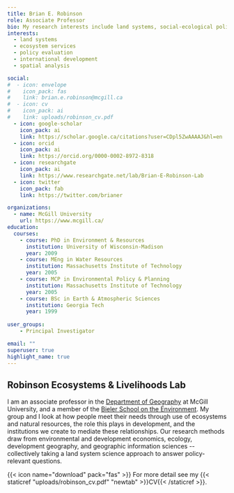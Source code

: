 ```yaml
---
title: Brian E. Robinson
role: Associate Professor
bio: My research interests include land systems, social-ecological policy, and statistics.
interests:
  - land systems
  - ecosystem services
  - policy evaluation
  - international development
  - spatial analysis

social:
#  - icon: envelope
#    icon_pack: fas
#    link: brian.e.robinson@mcgill.ca
#  - icon: cv
#    icon_pack: ai
#    link: uploads/robinson_cv.pdf
  - icon: google-scholar
    icon_pack: ai
    link: https://scholar.google.ca/citations?user=CDpl5ZwAAAAJ&hl=en
  - icon: orcid
    icon_pack: ai
    link: https://orcid.org/0000-0002-8972-8318
  - icon: researchgate
    icon_pack: ai
    link: https://www.researchgate.net/lab/Brian-E-Robinson-Lab
  - icon: twitter
    icon_pack: fab
    link: https://twitter.com/brianer

organizations:
  - name: McGill University
    url: https://www.mcgill.ca/
education:
  courses:
    - course: PhD in Environment & Resources
      institution: University of Wisconsin-Madison
      year: 2009
    - course: MEng in Water Resources
      institution: Massachusetts Institute of Technology
      year: 2005
    - course: MCP in Environmental Policy & Planning
      institution: Massachusetts Institute of Technology
      year: 2005
    - course: BSc in Earth & Atmospheric Sciences
      institution: Georgia Tech
      year: 1999
      
user_groups:
    - Principal Investigator

email: ""
superuser: true
highlight_name: true
---
```


## Robinson Ecosystems & Livelihoods Lab

I am an associate professor in the [Department of Geography](https://www.mcgill.ca/geography/) at McGill University, and a member of the [Bieler School on the Environment](https://www.mcgill.ca/environment/). My group and I look at how people meet their needs through use of ecosystems and natural resources, the role this plays in development, and the institutions we create to mediate these relationships. Our research methods draw from environmental and development economics, ecology, development geography, and geographic information sciences -- collectively taking a land system science approach to answer policy-relevant questions.

{{< icon name="download" pack="fas" >}} For more detail see my {{< staticref "uploads/robinson_cv.pdf" "newtab" >}}CV{{< /staticref >}}.

